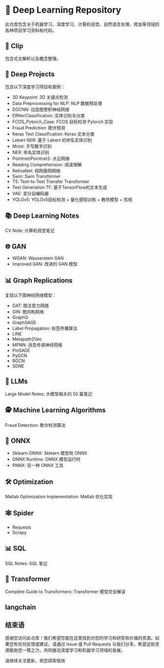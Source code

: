  
# 🧠 Deep Learning Repository
此仓库包含关于机器学习、深度学习、计算机视觉、自然语言处理、爬虫等领域的各种项目学习资料和代码。 
## 📝 Clip
包含论文解析以及概念整理。 

## 🚀 Deep Projects
包含以下深度学习项目和案例：

- 3D Keypoint: 3D 关键点检测
 - Data Preprocessing for NLP: NLP 数据预处理
 - DGCNN: 动态图卷积神经网络
 - ERNerClassification: 实体识别与分类
- FCOS_Pytorch_Case: FCOS 目标检测 Pytorch 实现
- Fraud Prediction: 欺诈预测
- Keras Text Classification: Keras 文本分类
- Lebert NER: 基于 Lebert 的命名实体识别
- Mnist: 手写数字识别
- NER: 命名实体识别
- Pointnet/Pointnet2: 点云网络
- Reading Comprehension: 阅读理解
- RetinaNet: 视网膜网网络
- Swin: Swin Transformer
- T5: Text-to-Text Transfer Transformer
- Text Generation TF: 基于TensorFlow的文本生成
- VAE: 变分自编码器
- YOLOv5: YOLOv5目标检测 + 量化感知训练 + 教师模型 + 剪枝
## 📚 Deep Learning Notes
CV Note: 计算机视觉笔记
## 🌐 GAN
- WGAN: Wasserstein GAN
- Improved GAN: 改进的 GAN 模型
## 📊 Graph Replications
复现以下图神经网络模型：

- GAT: 图注意力网络
 - GIN: 图同构网络
- GraphQ
- GraphSAGE
- Label Propagation: 标签传播算法
- LINE
- Metapath2Vec
- MPNN: 消息传递神经网络
- PinSAGE
- PyGCN
- RGCN
- SDNE
## 🧮 LLMs
Large Model Notes: 大模型相关的 50 篇笔记
## 🕵️ Machine Learning Algorithms
Fraud Detection: 欺诈检测算法
## 🔄 ONNX
- Sklearn ONNX: Sklearn 模型转 ONNX
- ONNX Runtime: ONNX 模型运行时
-  PNNX: 另一种 ONNX 工具
## 🛠 Optimization
Matlab Optimization Implementation: Matlab 优化实现
## 🕸 Spider
- Requests
- Scrapy
## 📊 SQL
SQL Notes: SQL 笔记
## 🤖 Transformer
Complete Guide to Transformers: Transformer 模型完全解读
## langchain 

## 结束语
感谢您访问此仓库！我们希望您能在这里找到对您的学习和研究有价值的资源。如果您有任何反馈或建议，请通过 Issue 或 Pull Requests 与我们分享。希望这些资源能助您一臂之力，共同推动深度学习和机器学习领域的发展。

请继续关注更新，祝您探索愉快
